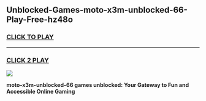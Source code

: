 
## Unblocked-Games-moto-x3m-unblocked-66-Play-Free-hz48o
<h3>
<a href="https://premium76.site?title=moto-x3m-unblocked-66&ref=19M">CLICK TO PLAY</a></h3>
<hr>

<h3>
<a href="https://premium76.site?title=moto-x3m-unblocked-66&ref=19M">CLICK 2 PLAY</a>
  
</h3>

<a href="https://premium76.site?title=moto-x3m-unblocked-66&ref=19M"><img src="https://clearcache.store/games.png"></a>


**moto-x3m-unblocked-66 games unblocked: Your Gateway to Fun and Accessible Online Gaming**
